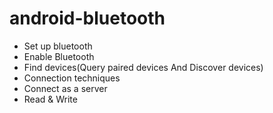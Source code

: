 # android-bluetooth
 - Set up bluetooth
 - Enable Bluetooth
 - Find devices(Query paired devices And Discover devices)
 - Connection techniques
 - Connect as a server
 - Read & Write